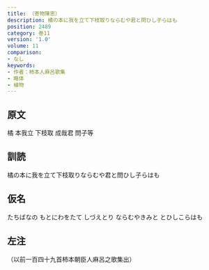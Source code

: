 ```yaml
---
title: （寄物陳思）
description: 橘の本に我を立て下枝取りならむや君と問ひし子らはも
position: 2489
category: 巻11
version: '1.0'
volume: 11
comparison:
- なし
keywords:
- 作者：柿本人麻呂歌集
- 略体
- 植物
---
```


## 原文

橘 本我立 下枝取 成哉君 問子等

## 訓読

橘の本に我を立て下枝取りならむや君と問ひし子らはも

## 仮名

たちばなの もとにわをたて しづえとり ならむやきみと とひしこらはも

## 左注

（以前一百四十九首柿本朝臣人麻呂之歌集出）
